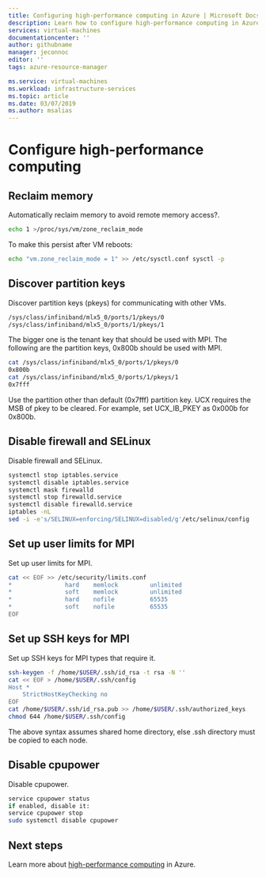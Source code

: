 ```yaml
---
title: Configuring high-performance computing in Azure | Microsoft Docs
description: Learn how to configure high-performance computing in Azure.
services: virtual-machines
documentationcenter: ''
author: githubname
manager: jeconnoc
editor: ''
tags: azure-resource-manager

ms.service: virtual-machines
ms.workload: infrastructure-services
ms.topic: article
ms.date: 03/07/2019
ms.author: msalias
---
```

# Configure high-performance computing

## Reclaim memory

Automatically reclaim memory to avoid remote memory access?.

```bash
echo 1 >/proc/sys/vm/zone_reclaim_mode
```

To make this persist after VM reboots:

```bash
echo "vm.zone_reclaim_mode = 1" >> /etc/sysctl.conf sysctl -p
```



## Discover partition keys
Discover partition keys (pkeys) for communicating with other VMs.

```bash
/sys/class/infiniband/mlx5_0/ports/1/pkeys/0
/sys/class/infiniband/mlx5_0/ports/1/pkeys/1
```

The bigger one is the tenant key that should be used with MPI. The following are the partition keys, 0x800b should be used with MPI.

```bash
cat /sys/class/infiniband/mlx5_0/ports/1/pkeys/0
0x800b
cat /sys/class/infiniband/mlx5_0/ports/1/pkeys/1
0x7fff
```

Use the partition other than default (0x7fff) partition key. UCX requires the MSB of pkey to be cleared. For example, set UCX_IB_PKEY as 0x000b for 0x800b.


## Disable firewall and SELinux

Disable firewall and SELinux.

```bash
systemctl stop iptables.service
systemctl disable iptables.service
systemctl mask firewalld
systemctl stop firewalld.service
systemctl disable firewalld.service
iptables -nL
sed -i -e's/SELINUX=enforcing/SELINUX=disabled/g'/etc/selinux/config
```

## Set up user limits for MPI

Set up user limits for MPI.

```bash
cat << EOF >> /etc/security/limits.conf
*               hard    memlock         unlimited
*               soft    memlock         unlimited
*               hard    nofile          65535
*               soft    nofile          65535
EOF
```


## Set up SSH keys for MPI

Set up SSH keys for MPI types that require it.

```bash
ssh-keygen -f /home/$USER/.ssh/id_rsa -t rsa -N ''
cat << EOF > /home/$USER/.ssh/config
Host *
    StrictHostKeyChecking no
EOF
cat /home/$USER/.ssh/id_rsa.pub >> /home/$USER/.ssh/authorized_keys
chmod 644 /home/$USER/.ssh/config
```

The above syntax assumes shared home directory, else .ssh directory must be copied to each node.

## Disable cpupower

Disable cpupower.

```bash
service cpupower status
if enabled, disable it:
service cpupower stop
sudo systemctl disable cpupower
```

## Next steps

Learn more about [high-performance computing](../../linux/high-performance-computing.md) in Azure.